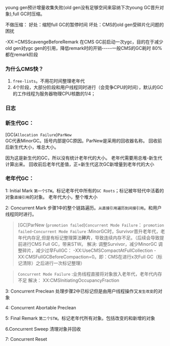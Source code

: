 young gen预计增量收集失败(old gen没有足够空间来容纳下次young GC晋升对象),full GC时压缩。

不做压缩：
好处：缩短full GC的暂停时间
坏处：CMS的old gen受碎片化问题的困扰

-XX:+CMSScavengeBeforeRemark
在CMS GC前启动一次ygc，目的在于减少old gen对ygc gen的引用，降低remark时的开销-----一般CMS的GC耗时 80%都在remark阶段



### 为什么CMS快？
1. `free-lists`。不用花时间整理老年代
2. 4个阶段，大部分阶段和用户线程同时进行（会竞争CPU的时间），默认的GC的工作线程为服务器物理CPU核数的1/4；




### 日志

### 新生代GC：
[GC(`Allocation Failure`)`ParNew`   
GC代表MinorGC。括号内部是GC原因。ParNew是采用的回收器名称。
回收前后新生代大小，堆总大小。

因为这是新生代的GC，所以没有统计老年代的大小。
老年代需要用总堆-新生代计算出来。
回收前后老年代差值，正=新生代这次GC新增量到老年代的大小


### 老年代GC：
1: Initial Mark
`第一个STW`。标记老年代中所有的`GC Roots`；标记被年轻代中活着的对象`直接引用`的对象。
老年代大小，整个堆大小

2: Concurrent Mark
步骤1中的整个链路遍历。`从直接引用遍历到间接引用`。和用户线程同时进行。

> [GC[ParNew (`promotion failed`)`Concurrent Mode Failure`：
> `promotion failed`-`Concurrent Mode Failure` :MinorGC时，Survivor晋升老年代，老年代内存足,但是有标记整理算法<b>碎片</b>，导致连续内存不足。（后续会导致提前进行CMS Full GC，带来STW。
> 解决:
> 调整Survivor，减少MinorGC
> 调整碎片，减少过早FullGC：
> -XX:UseCMSCompactAtFullCollection -XX:CMSFullGCBeforeCompaction=0。即：CMS在进行x次Full GC（标记清除）之后进行一次标记整理）


> `Concurrent Mode Failure` :业务线程直接将对象放入老年代，老年代内存不足
> 解决：
> XX:CMSInitiatingOccupancyFraction

3: Concurrent Preclean
处理步骤2中已标记但是由用户线程操作又`发生改变`的对象

4: Concurrent Abortable Preclean

5: Final Remark
`第二个STW`。标记老年代所有对象。包括改变的和新增的对象

6.Concurrent Sweep
清理对象并回收

7: Concurrent Reset
